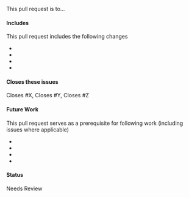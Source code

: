 <!-- general description of the pull request -->
This pull request is to...

#### Includes
This pull request includes the following changes

- 
- 
- 
- 

#### Closes these issues
Closes #X, Closes #Y, Closes #Z

#### Future Work
This pull request serves as a prerequisite for following work (including issues where applicable)

- 
- 
- 
- 

#### Status
<!-- Draft, Needs Review, Needs Revisions -->
Needs Review
